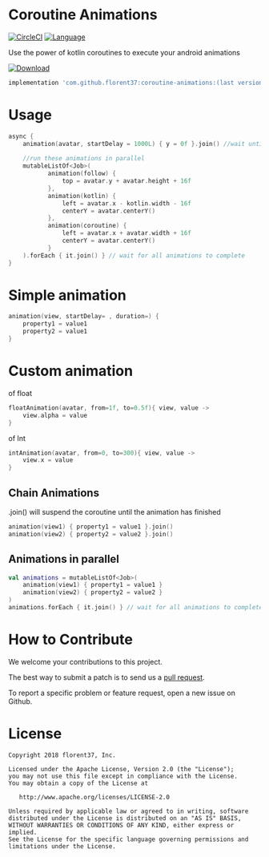 # Coroutine Animations

[![CircleCI](https://circleci.com/gh/florent37/Coroutine-Animations/tree/master.svg?style=svg)](https://circleci.com/gh/florent37/Coroutine-Animations/tree/master)
[![Language](https://img.shields.io/badge/language-kotlin-brightgreen.svg)](https://github.com/florent37/Coroutine-Animations)

Use the power of kotlin coroutines to execute your android animations

[ ![Download](https://api.bintray.com/packages/florent37/maven/coroutine-animations/images/download.svg) ](https://bintray.com/florent37/maven/coroutine-animations/)
```groovy
implementation 'com.github.florent37:coroutine-animations:(last version)'
```

# Usage

```kotlin
async {
    animation(avatar, startDelay = 1000L) { y = 0f }.join() //wait until animation end
    
    //run these animations in parallel
    mutableListOf<Job>(
           animation(follow) {
               top = avatar.y + avatar.height + 16f
           },
           animation(kotlin) {
               left = avatar.x - kotlin.width - 16f
               centerY = avatar.centerY()
           },
           animation(coroutine) {
               left = avatar.x + avatar.width + 16f
               centerY = avatar.centerY()
           }
    ).forEach { it.join() } // wait for all animations to complete
}
```

# Simple animation

```kotlin
animation(view, startDelay= , duration=) { 
    property1 = value1 
    property2 = value1 
}
```

# Custom animation

of float
```kotlin
floatAnimation(avatar, from=1f, to=0.5f){ view, value ->
    view.alpha = value
}
```

of Int
```kotlin
intAnimation(avatar, from=0, to=300){ view, value ->
    view.x = value
}
```

## Chain Animations

.join() will suspend the coroutine until the animation has finished

```kotlin
animation(view1) { property1 = value1 }.join()
animation(view2) { property2 = value2 }.join()
```

## Animations in parallel

```kotlin
val animations = mutableListOf<Job>(
    animation(view1) { property1 = value1 }
    animation(view2) { property2 = value2 }
)
animations.forEach { it.join() } // wait for all animations to complete
```

# How to Contribute

We welcome your contributions to this project. 

The best way to submit a patch is to send us a [pull request](https://help.github.com/articles/about-pull-requests/). 

To report a specific problem or feature request, open a new issue on Github. 

# License

    Copyright 2018 florent37, Inc.

    Licensed under the Apache License, Version 2.0 (the "License");
    you may not use this file except in compliance with the License.
    You may obtain a copy of the License at

       http://www.apache.org/licenses/LICENSE-2.0

    Unless required by applicable law or agreed to in writing, software
    distributed under the License is distributed on an "AS IS" BASIS,
    WITHOUT WARRANTIES OR CONDITIONS OF ANY KIND, either express or implied.
    See the License for the specific language governing permissions and
    limitations under the License.

